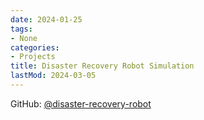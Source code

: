 ```yaml
---
date: 2024-01-25
tags:
- None
categories:
- Projects
title: Disaster Recovery Robot Simulation
lastMod: 2024-03-05
---
```

GitHub: [@disaster-recovery-robot](https://github.com/wonyoung-jang/disaster-recovery-robot)
